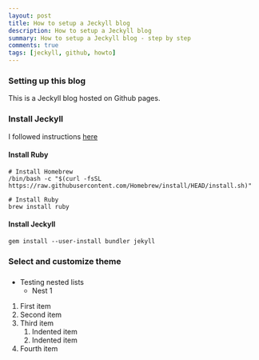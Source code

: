 ```yaml
---
layout: post
title: How to setup a Jeckyll blog
description: How to setup a Jeckyll blog
summary: How to setup a Jeckyll blog - step by step
comments: true
tags: [jeckyll, github, howto]
---
```


### Setting up this blog

This is a Jeckyll blog hosted on Github pages.

### Install Jeckyll

I followed instructions [here](https://jekyllrb.com/docs/installation/macos/)

#### Install Ruby

``` 
# Install Homebrew
/bin/bash -c "$(curl -fsSL https://raw.githubusercontent.com/Homebrew/install/HEAD/install.sh)"

# Install Ruby
brew install ruby
```

#### Install Jeckyll

```
gem install --user-install bundler jekyll
```

### Select and customize theme


### 

- Testing nested lists
    * Nest 1
    
1. First item
2. Second item
3. Third item
    1. Indented item
    2. Indented item
4. Fourth item
